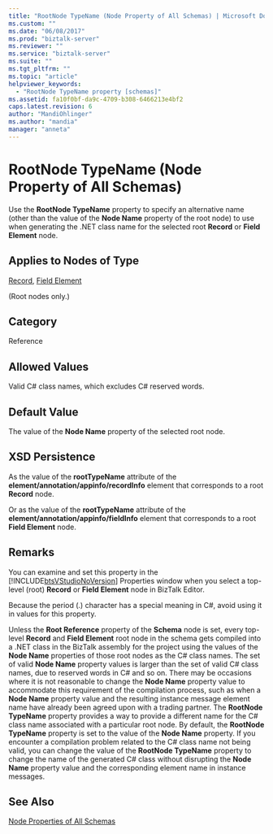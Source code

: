 ```yaml
---
title: "RootNode TypeName (Node Property of All Schemas) | Microsoft Docs"
ms.custom: ""
ms.date: "06/08/2017"
ms.prod: "biztalk-server"
ms.reviewer: ""
ms.service: "biztalk-server"
ms.suite: ""
ms.tgt_pltfrm: ""
ms.topic: "article"
helpviewer_keywords: 
  - "RootNode TypeName property [schemas]"
ms.assetid: fa10f0bf-da9c-4709-b308-6466213e4bf2
caps.latest.revision: 6
author: "MandiOhlinger"
ms.author: "mandia"
manager: "anneta"
---
```

# RootNode TypeName (Node Property of All Schemas)
Use the **RootNode TypeName** property to specify an alternative name (other than the value of the **Node Name** property of the root node) to use when generating the .NET class name for the selected root **Record** or **Field Element** node.  
  
## Applies to Nodes of Type  
 [Record](../core/record-node-properties.md), [Field Element](../core/field-element-node-properties.md)  
  
 (Root nodes only.)  
  
## Category  
 Reference  
  
## Allowed Values  
 Valid C# class names, which excludes C# reserved words.  
  
## Default Value  
 The value of the **Node Name** property of the selected root node.  
  
## XSD Persistence  
 As the value of the **rootTypeName** attribute of the **element/annotation/appinfo/recordInfo** element that corresponds to a root **Record** node.  
  
 Or as the value of the **rootTypeName** attribute of the **element/annotation/appinfo/fieldInfo** element that corresponds to a root **Field Element** node.  
  
## Remarks  
 You can examine and set this property in the [!INCLUDE[btsVStudioNoVersion](../includes/btsvstudionoversion-md.md)] Properties window when you select a top-level (root) **Record** or **Field Element** node in BizTalk Editor.  
  
 Because the period (.) character has a special meaning in C#, avoid using it in values for this property.  
  
 Unless the **Root Reference** property of the **Schema** node is set, every top-level **Record** and **Field Element** root node in the schema gets compiled into a .NET class in the BizTalk assembly for the project using the values of the **Node Name** properties of those root nodes as the C# class names. The set of valid **Node Name** property values is larger than the set of valid C# class names, due to reserved words in C# and so on. There may be occasions where it is not reasonable to change the **Node Name** property value to accommodate this requirement of the compilation process, such as when a **Node Name** property value and the resulting instance message element name have already been agreed upon with a trading partner. The **RootNode TypeName** property provides a way to provide a different name for the C# class name associated with a particular root node. By default, the **RootNode TypeName** property is set to the value of the **Node Name** property. If you encounter a compilation problem related to the C# class name not being valid, you can change the value of the **RootNode TypeName** property to change the name of the generated C# class without disrupting the **Node Name** property value and the corresponding element name in instance messages.  
  
## See Also  
 [Node Properties of All Schemas](../core/node-properties-of-all-schemas.md)